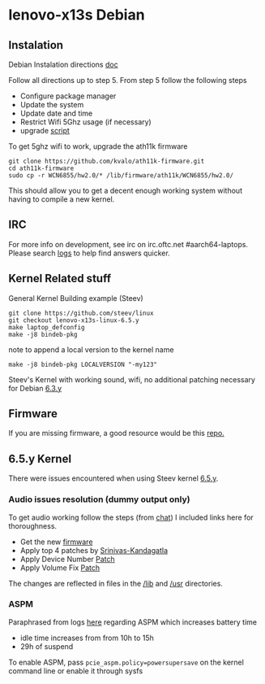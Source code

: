 # lenovo-x13s Debian

## Instalation
Debian Instalation directions [doc](https://docs.google.com/document/d/1WuxE-42ZeOkKAft5FuUk6C2fonkQ8sqNZ56ZmZ49hGI/edit#heading=h.d1689esafsky)

Follow all directions up to step 5. From step 5 follow the following steps

*  Configure package manager
*  Update the system
*  Update date and time
*  Restrict Wifi 5Ghz usage (if necessary)
*  upgrade [script](https://people.linaro.org/~manivannan.sadhasivam/x13s_upgrade/)

To get 5ghz wifi to work, upgrade the ath11k firmware
```
git clone https://github.com/kvalo/ath11k-firmware.git
cd ath11k-firmware
sudo cp -r WCN6855/hw2.0/* /lib/firmware/ath11k/WCN6855/hw2.0/
```
This should allow you to get a decent enough working system without having to compile a new kernel.

## IRC 

For more info on development, see irc on irc.oftc.net #aarch64-laptops. Please search [logs](https://oftc.irclog.whitequark.org/aarch64-laptops/2023-09-01) to help find answers quicker.

## Kernel Related stuff

General Kernel Building example (Steev) 
```
git clone https://github.com/steev/linux
git checkout lenovo-x13s-linux-6.5.y
make laptop_defconfig
make -j8 bindeb-pkg
```

note to append a local version to the kernel name 
```
make -j8 bindeb-pkg LOCALVERSION "-my123"
```

Steev's Kernel with working sound, wifi, no additional patching necessary for Debian [6.3.y](https://github.com/steev/linux/tree/lenovo-x13s-linux-6.3.y)

## Firmware
If you are missing firmware, a good resource would be this [repo.](https://github.com/ironrobin/x13s-alarm)

## 6.5.y Kernel 
There were issues encountered when using Steev kernel [6.5.y](https://github.com/steev/linux/tree/lenovo-x13s-linux-6.5.y). 

### Audio issues resolution (dummy output only)
To get audio working follow the steps (from [chat](https://oftc.irclog.whitequark.org/aarch64-laptops/2023-07-24)) I included links here for thoroughness.
*  Get the new [firmware](https://git.kernel.org/pub/scm/linux/kernel/git/firmware/linux-firmware.git/commit/qcom/sc8280xp/LENOVO/21BX/audioreach-tplg.bin?id=f9a35b3f0779844aa686b76506344db70a72820d)
*  Apply top 4 patches by [Srinivas-Kandagatla](https://github.com/Srinivas-Kandagatla/alsa-ucm-conf/commits/x13s-volume-fixes)
*  Apply Device Number [Patch](https://github.com/alsa-project/alsa-ucm-conf/commit/9bda3d15cc38bb705a1aa13f58adfea74bf37fe8)
*  Apply Volume Fix [Patch](https://github.com/alsa-project/alsa-ucm-conf/pull/335)

The changes are reflected in files in the [/lib](https://github.com/altacus/lenovo-x13s/tree/main/lib) and [/usr](https://github.com/altacus/lenovo-x13s/tree/main/usr) directories.

### ASPM
Paraphrased from logs [here](https://oftc.irclog.whitequark.org/aarch64-laptops/2023-08-28) regarding ASPM which increases battery time 
*  idle time increases from from 10h to 15h
*  29h of suspend

To enable ASPM, pass `pcie_aspm.policy=powersupersave` on the kernel command line or enable it through sysfs 
